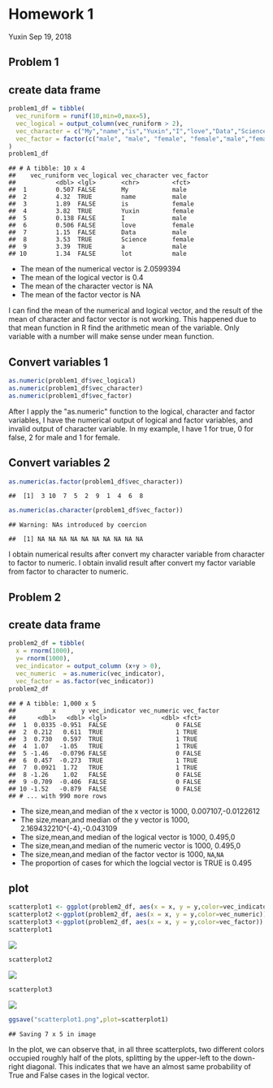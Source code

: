 Homework 1
================
Yuxin
Sep 19, 2018

Problem 1
---------

create data frame
-----------------

``` r
problem1_df = tibble(
  vec_runiform = runif(10,min=0,max=5),
  vec_logical = output_column(vec_runiform > 2),
  vec_character = c("My","name","is","Yuxin","I","love","Data","Science","a","lot"),
  vec_factor = factor(c("male", "male", "female", "female","male","female","male","female","male","male"))
)
problem1_df
```

    ## # A tibble: 10 x 4
    ##    vec_runiform vec_logical vec_character vec_factor
    ##           <dbl> <lgl>       <chr>         <fct>     
    ##  1        0.507 FALSE       My            male      
    ##  2        4.32  TRUE        name          male      
    ##  3        1.89  FALSE       is            female    
    ##  4        3.82  TRUE        Yuxin         female    
    ##  5        0.138 FALSE       I             male      
    ##  6        0.506 FALSE       love          female    
    ##  7        1.15  FALSE       Data          male      
    ##  8        3.53  TRUE        Science       female    
    ##  9        3.39  TRUE        a             male      
    ## 10        1.34  FALSE       lot           male

-   The mean of the numerical vector is 2.0599394
-   The mean of the logical vector is 0.4
-   The mean of the character vector is NA
-   The mean of the factor vector is NA

I can find the mean of the numerical and logical vector, and the result of the mean of character and factor vector is not working. This happened due to that mean function in R find the arithmetic mean of the variable. Only variable with a number will make sense under mean function.

Convert variables 1
-------------------

``` r
as.numeric(problem1_df$vec_logical)
as.numeric(problem1_df$vec_character)
as.numeric(problem1_df$vec_factor)
```

After I apply the "as.numeric" function to the logical, character and factor variables, I have the numerical output of logical and factor variables, and invalid output of character variable. In my example, I have 1 for true, 0 for false, 2 for male and 1 for female.

Convert variables 2
-------------------

``` r
as.numeric(as.factor(problem1_df$vec_character))
```

    ##  [1]  3 10  7  5  2  9  1  4  6  8

``` r
as.numeric(as.character(problem1_df$vec_factor))
```

    ## Warning: NAs introduced by coercion

    ##  [1] NA NA NA NA NA NA NA NA NA NA

I obtain numerical results after convert my character variable from character to factor to numeric. I obtain invalid result after convert my factor variable from factor to character to numeric.

Problem 2
---------

create data frame
-----------------

``` r
problem2_df = tibble(
  x = rnorm(1000),
  y= rnorm(1000),
  vec_indicator = output_column (x+y > 0), 
  vec_numeric  = as.numeric(vec_indicator),
  vec_factor = as.factor(vec_indicator))
problem2_df
```

    ## # A tibble: 1,000 x 5
    ##          x       y vec_indicator vec_numeric vec_factor
    ##      <dbl>   <dbl> <lgl>               <dbl> <fct>     
    ##  1  0.0335 -0.951  FALSE                   0 FALSE     
    ##  2  0.212   0.611  TRUE                    1 TRUE      
    ##  3  0.730   0.597  TRUE                    1 TRUE      
    ##  4  1.07   -1.05   TRUE                    1 TRUE      
    ##  5 -1.46   -0.0796 FALSE                   0 FALSE     
    ##  6  0.457  -0.273  TRUE                    1 TRUE      
    ##  7  0.0921  1.72   TRUE                    1 TRUE      
    ##  8 -1.26    1.02   FALSE                   0 FALSE     
    ##  9 -0.709  -0.406  FALSE                   0 FALSE     
    ## 10 -1.52   -0.879  FALSE                   0 FALSE     
    ## # ... with 990 more rows

-   The size,mean,and median of the x vector is 1000, 0.007107,-0.0122612
-   The size,mean,and median of the y vector is 1000, 2.169432210^{-4},-0.043109
-   The size,mean,and median of the logical vector is 1000, 0.495,0
-   The size,mean,and median of the numeric vector is 1000, 0.495,0
-   The size,mean,and median of the factor vector is 1000, `NA`,`NA`
-   The proportion of cases for which the logcial vector is TRUE is 0.495

plot
----
 
``` r
scatterplot1 <- ggplot(problem2_df, aes(x = x, y = y,color=vec_indicator)) + geom_point()
scatterplot2 <-ggplot(problem2_df, aes(x = x, y = y,color=vec_numeric)) + geom_point()
scatterplot3 <-ggplot(problem2_df, aes(x = x, y = y,color=vec_factor)) + geom_point()
scatterplot1
```

![](p8105_hw1_yy2926_files/figure-markdown_github/unnamed-chunk-5-1.png)

``` r
scatterplot2
```

![](p8105_hw1_yy2926_files/figure-markdown_github/unnamed-chunk-5-2.png)

``` r
scatterplot3
```

![](p8105_hw1_yy2926_files/figure-markdown_github/unnamed-chunk-5-3.png)

``` r
ggsave("scatterplot1.png",plot=scatterplot1)
```

    ## Saving 7 x 5 in image

In the plot, we can observe that, in all three scatterplots, two different colors occupied roughly half of the plots, splitting by the upper-left to the down-right diagonal. This indicates that we have an almost same probability of True and False cases in the logical vector. 
